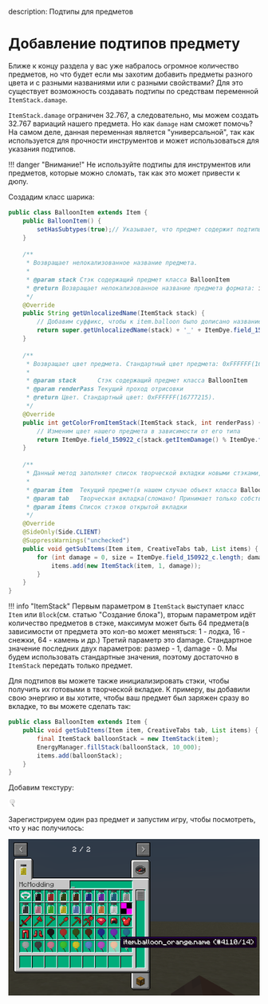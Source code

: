 description: Подтипы для предметов

# Добавление подтипов предмету

Ближе к концу раздела у вас уже набралось огромное количество предметов, но что будет если мы захотим добавить
предметы разного цвета и с разными названиями или с разными свойствами? Для это существует возможность создавать подтипы
по средствам переменной `ItemStack.damage`.

`ItemStack.damage` ограничен 32.767, а следовательно, мы можем создать 32.767 вариаций нашего предмета. Но как `damage`
нам сможет помочь? На самом деле, данная переменная является "универсальной", так как используется для прочности инструментов
и может использоваться для указания подтипов.

!!! danger "Внимание!"
    Не используйте подтипы для инструментов или предметов, которые можно сломать, так как это может привести к дюпу.

Создадим класс шарика:

```java
public class BalloonItem extends Item {
    public BalloonItem() {
        setHasSubtypes(true);// Указывает, что предмет содержит подтипы
    }

    /**
     * Возвращает нелокализованное название предмета.
     *
     * @param stack Стэк содержащий предмет класса BalloonItem
     * @return Возвращает нелокализованное название предмета формата: item.*unlocalizedName*
     */
    @Override
    public String getUnlocalizedName(ItemStack stack) {
        // Добавим суффикс, чтобы к item.balloon было дописано название цвета: item.balloon_*colorName* в зависимости от типа
        return super.getUnlocalizedName(stack) + '_' + ItemDye.field_150921_b[stack.getItemDamage() % ItemDye.field_150921_b.length];
    }

    /**
     * Возвращает цвет предмета. Стандартный цвет предмета: 0xFFFFFF(16777215).
     *
     * @param stack      Стэк содержащий предмет класса BalloonItem
     * @param renderPass Текущий проход отрисовки
     * @return Цвет. Стандартный цвет: 0xFFFFFF(16777215).
     */
    @Override
    public int getColorFromItemStack(ItemStack stack, int renderPass) {
        // Изменим цвет нашего предмета в зависимости от его типа
        return ItemDye.field_150922_c[stack.getItemDamage() % ItemDye.field_150922_c.length];
    }

    /**
     * Данный метод заполняет список творческой вкладки новыми стэками, содержащие информация о предмете.
     *
     * @param item  Текущий предмет(в нашем случае объект класса BalloonItem)
     * @param tab   Творческая вкладка(сломано! Принимает только собственную вкладку в которой находится)
     * @param items Список стэков открытой вкладки
     */
    @Override
    @SideOnly(Side.CLIENT)
    @SuppressWarnings("unchecked")
    public void getSubItems(Item item, CreativeTabs tab, List items) {
        for (int damage = 0, size = ItemDye.field_150922_c.length; damage < size; damage++) {
            items.add(new ItemStack(item, 1, damage));
        }
    }
}
```

!!! info "ItemStack"
    Первым параметром в `ItemStack` выступает класс `Item` или `Block`(см. статью "Создание блока"),
    вторым параметром идёт количество предметов в стэке, максимум может быть 64 предмета(в зависимости от предмета
    это кол-во может меняться: 1 - лодка, 16 - снежки, 64 - камень и др.) Третий параметр это damage.
    Стандартное значение последних двух параметров: размер - 1, damage - 0.
    Мы будем использовать стандартные значения, поэтому достаточно в `ItemStack` передать только предмет.

Для подтипов вы можете также инициализировать стэки, чтобы получить их готовыми в творческой вкладке. К примеру,
вы добавили свою энергию и вы хотите, чтобы ваш предмет был заряжен сразу во вкладке, то вы можете сделать так:

```java
public class BalloonItem extends Item {
    public void getSubItems(Item item, CreativeTabs tab, List items) {
        final ItemStack balloonStack = new ItemStack(item);
        EnergyManager.fillStack(balloonStack, 10_000);
        items.add(balloonStack);
    }
}
```

Добавим текстуру:

![Воздушный шарик](images/balloon.png)

Зарегистрируем один раз предмет и запустим игру, чтобы посмотреть, что у нас получилось:

![Творческая вкладка](images/subtypes_creative.png)